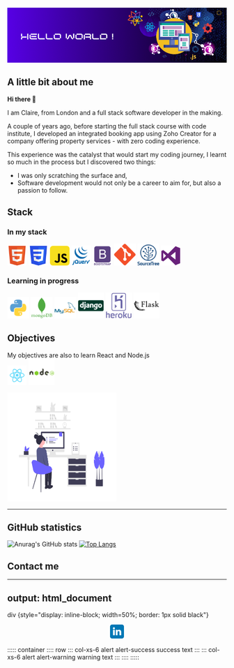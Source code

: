 ![banner](images/8B3526A8-8AB1-40E0-8B36-D31598C6233D.PNG)

## A little bit about me 

**Hi there 👋**

I am Claire, from London and a full stack software developer in the making. 

A couple of years ago, before starting the full stack course with code institute, I developed an integrated booking app using Zoho Creator for a company offering property services - with zero coding experience.  

This experience was the catalyst that would start my coding journey, I learnt so much in the process but I discovered two things:    

  + I was only scratching the surface and, 
  + Software development would not only be a career to aim for, but also a passion to follow. 

## Stack 

### **In my stack**

<img height="45" width="45" src="https://github.com/edent/SuperTinyIcons/blob/master/images/svg/html5.svg" />  <img height="45" widht="45" src="https://github.com/edent/SuperTinyIcons/blob/master/images/svg/css3.svg" />  <img height="45" widht="45" src="https://github.com/edent/SuperTinyIcons/blob/master/images/svg/javascript.svg" />  <img height="45" widht="45" src="https://github.com/devicons/devicon/blob/master/icons/jquery/jquery-plain-wordmark.svg" />  <img height="45" widht="45" src="https://github.com/devicons/devicon/blob/master/icons/bootstrap/bootstrap-plain-wordmark.svg" />   <img height="50" widht="50" src="https://github.com/devicons/devicon/blob/master/icons/git/git-original.svg" /> <img height="50" widht="50" src="https://github.com/devicons/devicon/blob/master/icons/sourcetree/sourcetree-original-wordmark.svg" /> <img height="45" widht="45" src="https://github.com/devicons/devicon/blob/master/icons/visualstudio/visualstudio-plain.svg" /> 

### **Learning in progress**         

  <img height="50" widht="50" src="https://github.com/edent/SuperTinyIcons/blob/master/images/svg/python.svg" />  <img height="50" widht="50" src="https://github.com/devicons/devicon/blob/master/icons/mongodb/mongodb-plain-wordmark.svg" />  <img height="50" width="50" src="https://github.com/devicons/devicon/blob/master/icons/mysql/mysql-original-wordmark.svg" />  <img height="60" width="60" src="https://github.com/devicons/devicon/blob/master/icons/django/django-original.svg" /> <img height="60" width="60" src="https://github.com/devicons/devicon/blob/master/icons/heroku/heroku-original-wordmark.svg" />  <img height="60" width="60" src="https://github.com/devicons/devicon/blob/master/icons/flask/flask-original-wordmark.svg" />

## Objectives

  My objectives are also to learn React and Node.js       
  <img height="45" widht="45" src="https://github.com/edent/SuperTinyIcons/blob/master/images/svg/react.svg" />  <img height="60" widht="60" src="https://github.com/devicons/devicon/blob/master/icons/nodejs/nodejs-original-wordmark.svg" />    

<img width="250" height="250" src="undraw_remotely_2j6y.png">

---

## GitHub statistics


![Anurag's GitHub stats](https://github-readme-stats.vercel.app/api?username=lemocla&show_icons=true&theme=tokyonight&hide=prs,issues) [![Top Langs](https://github-readme-stats.vercel.app/api/top-langs/?username=lemocla&layout=compact&theme=tokyonight&hide=shell)](https://github.com/anuraghazra/github-readme-stats)

 

## Contact me 

---
output: html_document
---
div {style="display: inline-block; width=50%; border: 1px solid black"}
<div align="center" width="100%"><a href="https://www.linkedin.com/in/claire-lemonnier-9a7869154/" ><img height="32" widht="32" src="https://github.com/edent/SuperTinyIcons/blob/master/images/svg/linkedin.svg" /></a></div>


::::: container
:::: row
::: col-xs-6 alert alert-success
success text
:::
::: col-xs-6 alert alert-warning
warning text
:::
::::
:::::
